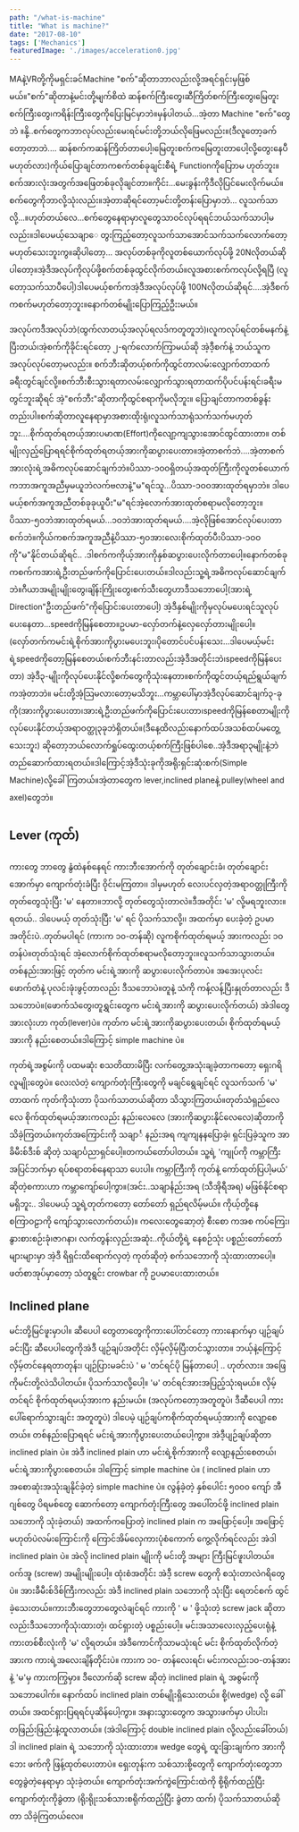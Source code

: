 ```yaml
---
path: "/what-is-machine"
title: "What is machine?"
date: "2017-08-10"
tags: ['Mechanics']
featuredImage: './images/acceleration0.jpg'
---
```

MAနဲ့VRတို့ကိုမရှင်းခင်Machine "စက်"ဆိုတာဘာလည်းလို့အရင်ရှင်းမှဖြစ်မယ်။"စက်"ဆိုတာနဲ့မင်းတို့မျက်စိထဲ ဆန်စက်ကြီးတွေ၊ဆီကြိတ်စက်ကြီးတွေ၊မြေတူးစက်ကြီးတွေ၊ကရိန်းကြီးတွေကိုပြေးမြင်မှာဘဲ။မှန်ပါတယ်...အဲ့တာ Machine "စက်"တွေဘဲ ။နို့..စက်တွေကဘာလုပ်လည်းမေးရင်မင်းတို့ဘယ်လိုဖြေမလည်း။(ဒီလူတော့ခက်တော့တာဘဲ.... ဆန်စက်ကဆန်ကြိတ်တာပေါ့၊မြေတူးစက်ကမြေတူးတာပေါ့လို့တွေးနေပီမဟုတ်လား)ကိုယ်ပြောချင်တာကစက်တစ်ခုချင်းစီရဲ့ Functionကိုပြောာမ ဟုတ်ဘူး။စက်အားလုံးအတွက်အဖြေတစ်ခုလိုချင်တာ။ကိုင်း...မေးခွန်းကိုဒီလိုပြင်မေးလိုက်မယ်။စက်တွေကိုဘာလို့သုံးလည်း။အဲ့တာဆိုရင်တော့မင်းတို့တန်းပြောမှာဘဲ... လူသက်သာလို့...။ဟုတ်တယ်လေ...စက်တွေနေရာမှာလူတွေသာဝင်လုပ်ရရင်ဘယ်သက်သာပါ့မလည်း။ဒါပေမယ့်သေချာေ တွးကြည့်တော့လူသက်သာအောင်သက်သက်လောက်တော့မဟုတ်သေးဘူးကွ။ဆိုပါတော့... အလုပ်တစ်ခုကိုလူတစ်ယောက်လုပ်ဖို့ 20Nလိုတယ်ဆိုပါတော့။အဲ့ဒီအလုပ်ကိုလုပ်ဖို့စက်တစ်ခုထွင်လိုက်တယ်။လူအစားစက်ကလုပ်လို့ရပြီ (လူတော့သက်သာပီပေါ့)ဒါပေမယ့်စက်ကအဲ့ဒီအလုပ်လုပ်ဖို့ 100Nလိုတယ်ဆိုရင်....အဲ့ဒီစက်ကစက်မဟုတ်တော့ဘူး။နောက်တစ်မျိုးပြောကြည့်ဦးးမယ်။

အလုပ်ကဒီအလုပ်ဘဲ(ထွက်လာတယ့်အလုပ်ရလဒ်ကတူတူဘဲ)၊လူကလုပ်ရင်တစ်မနက်နဲ့ပြီးတယ်၊အဲ့စက်ကိုခိုင်းရင်တော့ ၂-ရက်လောက်ကြာမယ်ဆို အဲ့ဒီ့စက်နဲ့ ဘယ်သူကအလုပ်လုပ်တော့မလည်း။ စက်ဘီးဆိုတယ့်စက်ကိုထွင်တာလမ်းလျှောက်တာထက်ခရီးတွင်ချင်လို့။စက်ဘီးစီးသွားရတာလမ်းလျှောက်သွားရတာထက်ပိုပင်ပန်းရင်၊ခရီးမတွင်ဘူးဆိုရင် အဲ့"စက်ဘီး"ဆိုတာကိုထွင်စရာကိုမလိုဘူး။ ပြောချင်တာကတစ်ခွန်းတည်းပါ။စက်ဆိုတာလူနေရာမှာအစားထိုးရုံ၊လူသက်သာရုံသက်သက်မဟုတ်ဘူး....စိုက်ထုတ်ရတယ့်အားပမာဏ(Effort)ကိုလျော့ကျသွားအောင်ထွင်ထားတာ။ တစ်မျိုးလှည့်ပြောရရင်စိုက်ထုတ်ရတယ့်အားကိုဆပွားပေးတာ။အဲ့တာစက်ဘဲ....အဲ့တာစက်အားလုံးရဲ့အဓိကလုပ်ဆောင်ချက်ဘဲ။ပိဿာ-၁ဝဝရှိတယ့်အထုတ်ကြီးကိုလူတစ်ယောက်ကဘာအကူအညီမှမယူဘဲလက်ဗလာနဲ့"မ"ရင်သူ...ပိဿာ-၁ဝဝအားထုတ်ရမှာဘဲ။ ဒါပေမယ့်စက်အကူအညီတစ်ခုခုယူပီး"မ"ရင်အဲ့လောက်အားထုတ်စရာမလိုတော့ဘူး။ပိဿာ-၅ဝဘဲအားထုတ်ရမယ်...၁ဝဘဲအားထုတ်ရမယ်....အဲ့လိုဖြစ်အောင်လုပ်ပေးတာစက်ဘဲ။ကိုယ်ကစက်အကူအညီနဲ့ပိဿာ-၅ဝအားလေးစိုက်ထုတ်ပီးပိဿာ-၁ဝဝကို"မ"နိုင်တယ်ဆိုရင်.. .ဒါစက်ကကိုယ့်အားကိုနှစ်ဆပွားပေးလိုက်တာပေါ့။နောက်တစ်ခုကစက်ကအားရဲ့ဦးတည်ဖက်ကိုပြောင်းပေးတယ်။ဒါလည်းသူ့ရဲ့အဓိကလုပ်ဆောင်ချက်ဘဲ။ဂီယာအမျိုးမျိုးတွေ၊ချိန်းကြိုးတွေ၊စက်သီးတွေဟာဒီသဘောပေါ့(အားရဲ့ Direction"ဦးတည်ဖက်"ကိုပြောင်းပေးတာပေါ့) အဲ့ဒီနှစ်မျိုးကိုမှလုပ်မပေးရင်သူလုပ်ပေးနေတာ...speedကိုမြန်စေတာ။ဥပမာ-လှော်တက်နဲ့လှေလှော်တားမျိုးပေါ့။(လှော်တက်ကမင်းရဲ့စိုက်အားကိုပွားမပေးဘူး၊ပိုတောင်ပင်ပန်းသေး...ဒါပေမယ့်မင်းရဲ့speedကိုတော့မြန်စေတယ်၊စက်ဘီးနင်းတာလည်းအဲ့ဒီအတိုင်းဘဲ၊speedကိုမြန်ပေးတာ) အဲ့ဒီ၃-မျိုးကိုလုပ်ပေးနိုင်လို့စက်တွေကိုသုံးနေတာ။စက်ကိုထွင်တယ့်ရည်ရွယ်ချက်ကအဲ့တာဘဲ။ မင်းတို့အံ့သြမလားတော့မသိဘူး...ကမ္ဘာပေါ်မှာအဲ့ဒီလုပ်ဆောင်ချက်၃-ခုကို(အားကိုပွားပေးတာ၊အားရဲ့ဦးတည်ဖက်ကိုပြောင်းပေးတာ၊speedကိုမြန်စေတာမျိုးကိုလုပ်ပေးနိုင်တယ့်အရာဝတ္ထု၃ခုဘဲရှိတယ်။(ဒီနေ့ထိလည်းနောက်ထပ်အသစ်ထပ်မတွေ့သေးဘူး) ဆိုတော့ဘယ်လောက်ရှုပ်ထွေးတယ့်စက်ကြီးဖြစ်ပါစေ..အဲ့ဒီအရာ၃မျိုးနဲ့ဘဲတည်ဆောက်ထားရတယ်။ဒါကြောင့်အဲ့ဒီသုံးခုကိုအရိုးရှင်းဆုံးစက်(Simple Machine)လို့ခေါ်ကြတယ်။အဲ့တာတွေက lever,inclined planeနဲ့ pulley(wheel and axel)တွေဘဲ။


## Lever (ကုတ်)
ကားတွေ ဘာတွေ နွံထဲနစ်နေရင် ကားဘီးအောက်ကို တုတ်ချောင်းခံ၊ တုတ်ချောင်းအောက်မှာ ကျောက်တုံးခံပြီး ဝိုင်းမကြတာ၊၊ ဒါမှမဟုတ် လေးပင်လှတဲ့အရာဝတ္တုကြီးကို တုတ်တွေသုံးပြီး 'မ' နေတာ။ဘာလို့ တုတ်တွေသုံးတာလဲ။ဒီအတိုင်း 'မ' လို့မရဘူးလား။ရတယ်.. ဒါပေမယ့် တုတ်သုံးပြီး 'မ' ရင် ပိုသက်သာလို့၊၊ အထက်မှာ ပေးခဲ့တဲ့ ဥပမာအတိုင်းပဲ..တုတ်မပါရင် (ကားက ၁၀-တန်ဆို) လူကစိုက်ထုတ်ရမယ့် အားကလည်း ၁ဝတန်ပဲ။တုတ်သုံးရင် အဲ့လောက်စိုက်ထုတ်စရာမလိုတော့ဘူး။လူသက်သာသွားတယ်။ တစ်နည်းအားဖြင့် တုတ်က မင်းရဲ့အားကို ဆပွားပေးလိုက်တာပဲ။ အအေးပုလင်းဖောက်တံနဲ့ ပုလင်းဖုံးဖွင့်တာလည်း ဒီသဘောပဲ။တူနဲ့ သံကို ကန့်လန့်ပြီးနှုတ်တာလည်း ဒီသဘောပဲ။(ဖောက်သံတွေ၊တူရွှင်းတွေက မင်းရဲ့အားကို ဆပွားပေးလိုက်တယ်) အဲဒါတွေ အားလုံးဟာ ကုတ်(lever)ပဲ။ ကုတ်က မင်းရဲ့အားကိုဆပွားပေးတယ်၊ စိုက်ထုတ်ရမယ့်အားကို နည်းစေတယ်။ဒါကြောင့် simple machine ပဲ။

ကုတ်ရဲ့အစွမ်းကို ပထမဆုံး စသတိထားမိပြီး လက်တွေ့အသုံးချခဲ့တာကတော့ ရှေးဂရိလူမျိုးတွေပဲ။ လေးလံတဲ့ ကျောက်တုံးကြီးတွေကို မချင်ရွေချင်ရင် လူသက်သက် 'မ' တာထက် ကုတ်ကိုသုံးတာ ပိုသက်သာတယ်ဆိုတာ သိသွားကြတယ်။တုတ်သံရှည်လေလေ စိုက်ထုတ်ရမယ့်အားကလည်း နည်းလေလေ (အားကိုဆပွားနိုင်လေလေ)ဆိုတာကို သိခဲ့ကြတယ်။ကုတ်အကြောင်းကို သချာင်္ နည်းအရ ကျကျနနပြောခဲ့၊ ရှင်းပြခဲ့သူက အာခိမီးစ်ဒီးစ် ဆိုတဲ့ သချာင်္ပညာရှင်ပေါ့။တကယ်တော်ပါတယ်။ သူ့ရဲ့ 'ကျုပ်ကို ကမ္ဘာကြီးအပြင်ဘက်မှာ ရပ်စရာတစ်နေရာသာ ပေးပါ။ ကမ္ဘာကြီးကို ကုတ်နဲ့ ကော်ထုတ်ပြပါ့မယ်' ဆိုတဲ့စကားဟာ ကမ္ဘာကျော်ပေါ့ကွာ။(အင်း..သချာင်္နည်းအရ (သီအိုရီအရ) မဖြစ်နိုင်စရာမရှိဘူး.. ဒါပေမယ့် သူ့ရဲ့တုတ်ကတော့ တော်တော် ရှည်ရလိမ့်မယ်။ ကိုယ့်တို့နေစကြာဝဠာကို ကျော်သွားလောက်တယ်)။ ကလေးတွေဆော့တဲ့ စီးစော ကအစ ကပ်ကြေး၊နွားစားစဉ်းခုံ၊ဇာဂနာ၊ လက်တွန်းလှည်းအဆုံး..ကိုယ်တို့ရဲ့ နေစဉ်သုံး ပစ္စည်းတော်တော်များများမှာ အဲ့ဒီ ရိရှင်းထိရောက်လှတဲ့ ကုတ်ဆိုတဲ့ စက်သဘောကို သုံးထားတာပေါ့။ ဖတ်စာအုပ်မှာတော့ သံတူရွင်း crowbar ကို ဥပမာပေးထားတယ်။

## Inclined plane
မင်းတို့မြင်ဖူးမှာပါ။ ဆီပေပါ တွေတာတွေကိုကားပေါ်တင်တော့ ကားနောက်မှာ ပျဉ်ချပ်ခင်းပြီး ဆီပေပါတွေကိုအဲဒီ ပျဉ်ချပ်အတိုင်း လှိမ့်လှိမ့်ပြီးတင်သွားတာ။ ဘယ့်နဲ့ကြောင့် လှိမ့်တင်နေရတာတုန်း၊ ပျဉ်ပြားမခင်းပဲ ' မ 'တင်ရင်ပို မြန်တာပေါ့ .. ဟုတ်လား။ အဖြေကိုမင်းတို့လဲသိပါတယ်။ ပိုသက်သာလို့ပေါ့။ 'မ' တင်ရင်အားအပြည့်သုံးရမယ်။ လှိမ့်တင်ရင် စိုက်ထုတ်ရမယ့်အားက နည်းမယ်။ (အလုပ်ကတော့အတူတူပဲ၊ ဒီဆီပေပါ ကားပေါ်ရောက်သွားချင်း အတူတူပဲ) ဒါပေမဲ့ ပျဉ်ချပ်ကစိုက်ထုတ်ရမယ့်အားကို လျော့စေတယ်။ တစ်နည်းပြောရရင် မင်းရဲ့အားကိုပွားပေးတယ်ပေါ့ကွာ။ အဲဒီ့ပျဉ်ချပ်ဆိုတာ inclined plain ပဲ။ အဲဒီ inclined plain ဟာ မင်းရဲ့စိုက်အားကို လျော့နည်းစေတယ်၊ မင်းရဲ့အားကိုပွားစေတယ်။ ဒါကြောင့် simple machine ပဲ။ ( inclined plain ဟာ အစောဆုံးအသုံးချနိုင်ခဲ့တဲ့ simple machine ပဲ။ လွန်ခဲ့တဲ့ နှစ်ပေါင်း ၅၀၀၀ ကျော် အီဂျစ်တွေ ပိရမစ်တွေ ဆောက်တော့ ကျောက်တုံးကြီးတွေ အပေါ်တင်ဖို့ inclined plain သဘောကို သုံးခဲ့တယ်) အထက်ကပြောတဲ့ inclined plain က အဖြောင့်ပေါ့။ အဖြောင့်မဟုတ်ပဲလမ်းကြောင်းကို ကြောင်အိမ်လှေကားပုံစံကောက် ကွေ့လိုက်ရင်လည်း အဲဒါ inclined plain ပဲ။ အဲလို inclined plain မျိုးကို မင်းတို့ အများ ကြီးမြင်ဖူးပါတယ်။ ဝက်အူ (screw) အမျိုးမျိုးပေါ့။ ထုံးစံအတိုင်း အဲဒီ့ screw တွေကို စသုံးတာလဲဂရိတွေပဲ။ အားခီမီးစ်ဒိစ်ကြီးကလည်း အဲဒီ inclined plain သဘောကို သုံးပြီး ရေတင်စက် ထွင်ခဲ့သေးတယ်။ကားဘီးတွေဘာတွေလဲချင်ရင် ကားကို ' မ ' ဖို့သုံးတဲ့ screw jack ဆိုတာလည်းဒီသဘောကိုသုံးထားတဲ့၊ ထင်ရှားတဲ့ ပစ္စည်းပေါ့။ မင်းအသာလေးလှည့်ပေးရုံနဲ့ ကားတစ်စီးလုံးကို 'မ' လို့ရတယ်။ အဲဒီကောင်ကိုသာမသုံးရင် မင်း စိုက်ထုတ်လိုက်တဲ့အားက ကားရဲ့အလေးချိန်တိုင်းပဲ။ ကားက ၁၀- တန်လေးရင်၊ မင်းကလည်း၁၀-တန်အားနဲ့ 'မ'မှ ကားကကြွမှာ။ ဒီလောက်ဆို screw ဆိုတဲ့ inclined plain ရဲ့ အစွမ်းကိုသဘောပေါက်။ နောက်ထပ် inclined plain တစ်မျိုးရှိသေးတယ်။ စို့(wedge) လို့ ခေါ်တယ်။ အထင်ရှားပြရရင်ပုဆိန်ပေါ့ကွာ။ အနားသွားတွေက အသွားဖက်မှာ ပါးပါး၊ တဖြည်းဖြည်းနဲ့ထူလာတယ်။ (အဲဒါကြောင့် double inclined plain လို့လည်းခေါ်တယ်) ဒါ inclined plain ရဲ့ သဘောကို သုံးထားတာ။ wedge တွေရဲ့ ထူးခြားချက်က အားကို ဘေး ဖက်ကို ဖြန့်ထုတ်ပေးတာပဲ။ ရှေးတုန်းက သစ်သားစို့တွေကို ကျောက်တုံးတွေဘာတွေခွဲတဲ့နေရာမှာ သုံးခဲ့တယ်။ ကျောက်တုံးအက်ကွဲကြောင်းထဲကို စို့ရိုက်ထည့်ပြီး ကျောက်တုံးကိုခွဲတာ (ရိုးရိုုးသစ်သားစရိုက်ထည့်ပြီး ခွဲတာ ထက်) ပိုသက်သာတယ်ဆိုတာ သိခဲ့ကြတယ်လေ။